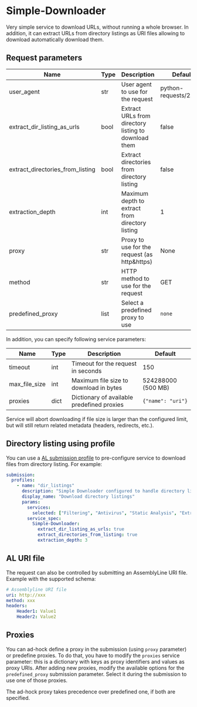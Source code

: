 # Simple-Downloader

Very simple service to download URLs, without running a whole browser.
In addition, it can extract URLs from directory listings as URI files allowing to download automatically download them.

## Request parameters

| Name                             | Type | Description                                          | Default                |
| -------------------------------- | ---- | ---------------------------------------------------- | ---------------------- |
| user_agent                       | str  | User agent to use for the request                    | python-requests/2.25.0 |
| extract_dir_listing_as_urls      | bool | Extract URLs from directory listing to download them | false                  |
| extract_directories_from_listing | bool | Extract directories from directory listing           | false                  |
| extraction_depth                 | int  | Maximum depth to extract from directory listing      | 1                      |
| proxy                            | str  | Proxy to use for the request (as http&https)         | None                   |
| method                           | str  | HTTP method to use for the request                   | GET                    |
| predefined_proxy                 | list | Select a predefined proxy to use                     | `none`                 |

In addition, you can specify following service parameters:

| Name                             | Type | Description                                          | Default                |
| -------------------------------- | ---- | ---------------------------------------------------- | ---------------------- |
| timeout                          | int  | Timeout for the request in seconds                   | 150                    |
| max_file_size                    | int  | Maximum file size to download in bytes               | 524288000 (500 MB)     |
| proxies                          | dict | Dictionary of available predefined proxies           | `{"name": "uri"}`      |

Service will abort downloading if file size is larger than the configured limit, but will still return related metadata
(headers, redirects, etc.).

## Directory listing using profile

You can use a [AL submission profile](https://cybercentrecanada.github.io/assemblyline4_docs/odm/models/config/#submissionprofile) to pre-configure service to download files from directory listing. For example:

```yaml
submission:
  profiles:
    - name: "dir_listings"
      description: "Simple Downloader configured to handle directory listings, 3 levels deep"
      display_name: "Download directory listings"
      params:
        services:
          selected: ["Filtering", "Antivirus", "Static Analysis", "Extraction", "Networking", "Simple-Downloader"]
        service_spec:
          Simple-Downloader:
            extract_dir_listing_as_urls: true
            extract_directories_from_listing: true
            extraction_depth: 3
```

## AL URI file
The request can also be controlled by submitting an AssemblyLine URI file. Example with the supported schema:

```yaml
# Assemblyline URI file
uri: http://xxx
method: xxx
headers:
    Header1: Value1
    Header2: Value2
```

## Proxies

You can ad-hock define a proxy in the submission (using `proxy` parameter) or
predefine proxies. To do that, you have to modify the `proxies` service parameter:
this is a dictionary with keys as proxy identifiers and values as proxy URIs.
After adding new proxies, modify the available options for the `predefined_proxy`
submission parameter. Select it during the submission to use one of those proxies.

The ad-hock proxy takes precedence over predefined one, if both are specified.